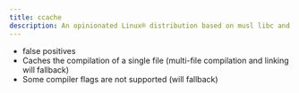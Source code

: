 ```yaml
---
title: ccache
description: An opinionated Linux® distribution based on musl libc and toybox
---
```


- false positives
- Caches the compilation of a single file (multi-file compilation and linking will fallback)
- Some compiler flags are not supported (will fallback)

